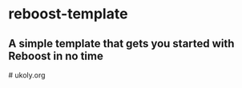 # reboost-template
## A simple template that gets you started with Reboost in no time
#   u k o l y . o r g  
 